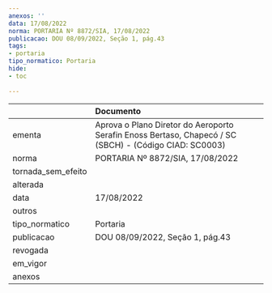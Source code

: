 ```yaml
---
anexos: ''
data: 17/08/2022
norma: PORTARIA Nº 8872/SIA, 17/08/2022
publicacao: DOU 08/09/2022, Seção 1, pág.43
tags:
- portaria
tipo_normatico: Portaria
hide: 
- toc 
 
---
```


|                    | Documento                                                                                              |
|:-------------------|:-------------------------------------------------------------------------------------------------------|
| ementa             | Aprova o Plano Diretor do Aeroporto Serafin Enoss Bertaso, Chapecó / SC (SBCH) - (Código CIAD: SC0003) |
| norma              | PORTARIA Nº 8872/SIA, 17/08/2022                                                                       |
| tornada_sem_efeito |                                                                                                        |
| alterada           |                                                                                                        |
| data               | 17/08/2022                                                                                             |
| outros             |                                                                                                        |
| tipo_normatico     | Portaria                                                                                               |
| publicacao         | DOU 08/09/2022, Seção 1, pág.43                                                                        |
| revogada           |                                                                                                        |
| em_vigor           |                                                                                                        |
| anexos             |                                                                                                        |